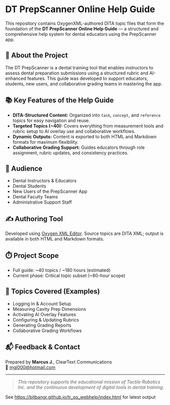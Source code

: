 # DT PrepScanner Online Help Guide

This repository contains OxygenXML-authored DITA topic files that form the foundation of the **DT PrepScanner Online Help Guide** — a structured and comprehensive help system for dental educators using the PrepScanner app.

## 🧰 About the Project

The DT PrepScanner is a dental training tool that enables instructors to assess dental preparation submissions using a structured rubric and AI-enhanced features. This guide was developed to support educators, students, new users, and collaborative grading teams in mastering the app.

## 📚 Key Features of the Help Guide

- **DITA-Structured Content:** Organized into `task`, `concept`, and `reference` topics for easy navigation and reuse.
- **Targeted Topics (~40):** Covers everything from measurement tools and rubric setup to AI overlay use and collaborative workflows.
- **Dynamic Outputs:** Content is exported to both HTML and Markdown formats for maximum flexibility.
- **Collaborative Grading Support:** Guides educators through role assignment, rubric updates, and consistency practices.

## 👥 Audience

- Dental Instructors & Educators
- Dental Students
- New Users of the PrepScanner App
- Dental Faculty Teams
- Administrative Support Staff

## ✍️ Authoring Tool

Developed using [Oxygen XML Editor](https://www.oxygenxml.com/#bidx-xml-editor). Source topics are DITA XML; output is available in both HTML and Markdown formats.

## ⏱️ Project Scope

- Full guide: ~40 topics / ~180 hours (estimated)
- Current phase: Critical topic subset (~80-hour scope)

## 📄 Topics Covered (Examples)

- Logging In & Account Setup
- Measuring Cavity Prep Dimensions
- Activating AI Overlay Features
- Configuring & Updating Rubrics
- Generating Grading Reports
- Collaborative Grading Workflows

## 📬 Feedback & Contact

Prepared by **Marcus J.**, ClearText Communications  
📧 mgj000@hotmail.com

---

> *This repository supports the educational mission of Tactile Robotics Inc. and the continuous development of digital tools in dental training.*

See https://bitbangr.github.io/tr_ps_webhelp/index.html for latest output 